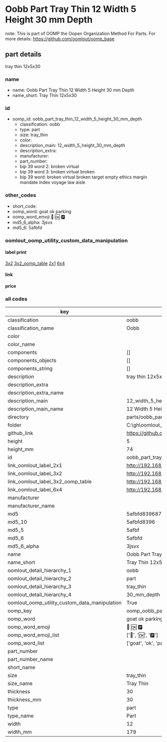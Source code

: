 # Oobb Part Tray Thin 12 Width 5 Height 30 mm Depth  

note: This is part of OOMP the Oopen Organization Method For Parts. For more details: https://github.com/oomlout/oomp_base

##  part details
  



tray thin 12x5x30



### name
* name: Oobb Part Tray Thin 12 Width 5 Height 30 mm Depth
* name_short: Tray Thin 12x5x30 
### id
* oomp_id: oobb_part_tray_thin_12_width_5_height_30_mm_depth
  * classification: oobb
  * type: part
  * size: tray_thin
  * color: 
  * description_main: 12_width_5_height_30_mm_depth
  * description_extra: 
  * manufacturer: 
  * part_number: 
  * bip 39 word 2: broken virtual
  * bip 39 word 3: broken virtual broken
  * bip 39 word: broken virtual broken target empty ethics margin mandate index voyage law aisle

### other_codes
* short_code: 
* oomp_word: goat ok parking
* oomp_word_emoji :goat: :ok: :parking:
* md5_6_alpha: 3jsvx
* md5_6: 5afbfd






### oomlout_oomp_utility_custom_data_manipulation
#### label print
[3x2](http://192.168.1.245:1112/?label=oomp%203jsvx)
[3x2_oomp_table](http://192.168.1.108:1112/?label=oomp%203jsvx)
[2x1](http://192.168.1.242:1112/?label=oomp%203jsvx)
[6x4](http://192.168.1.55:1112/?label=oomp%203jsvx)    

#### link

                              

#### price







### all codes 
| key | value |  
| --- | --- |  
| classification | oobb |  
| classification_name | Oobb |  
| color |  |  
| color_name |  |  
| components | [] |  
| components_objects | [] |  
| components_string | [] |  
| description | tray thin 12x5x30 |  
| description_extra |  |  
| description_extra_name |  |  
| description_main | 12_width_5_height_30_mm_depth |  
| description_main_name | 12 Width 5 Height 30 mm Depth |  
| directory | parts/oobb_part_tray_thin_12_width_5_height_30_mm_depth |  
| folder | C:\gh\oomlout_oobb_version_4_generated_parts\parts\oobb_part_tray_thin_12_width_5_height_30_mm_depth |  
| github_link | https://github.com/oomlout/oomlout_oomp_part_src/tree/main/parts/oobb_part_tray_thin_12_width_5_height_30_mm_depth |  
| height | 5 |  
| height_mm | 74 |  
| id | oobb_part_tray_thin_12_width_5_height_30_mm_depth |  
| link_oomlout_label_2x1 | http://192.168.1.242:1112/?label=oomp%203jsvx |  
| link_oomlout_label_3x2 | http://192.168.1.245:1112/?label=oomp%203jsvx |  
| link_oomlout_label_3x2_oomp_table | http://192.168.1.108:1112/?label=oomp%203jsvx |  
| link_oomlout_label_6x4 | http://192.168.1.55:1112/?label=oomp%203jsvx |  
| manufacturer |  |  
| manufacturer_name |  |  
| md5 | 5afbfd83968710fd36a49dde393d18e4 |  
| md5_10 | 5afbfd8396 |  
| md5_5 | 5afbf |  
| md5_6 | 5afbfd |  
| md5_6_alpha | 3jsvx |  
| name | Oobb Part Tray Thin 12 Width 5 Height 30 mm Depth |  
| name_short | Tray Thin 12x5x30  |  
| oomlout_detail_hierarchy_1 | oobb |  
| oomlout_detail_hierarchy_2 | part |  
| oomlout_detail_hierarchy_3 | tray_thin |  
| oomlout_detail_hierarchy_4 | 30_mm_depth |  
| oomlout_oomp_utility_custom_data_manipulation | True |  
| oomp_key | oomp_oobb_part_tray_thin_12_width_5_height_30_mm_depth |  
| oomp_word | goat ok parking |  
| oomp_word_emoji | :goat: :ok: :parking: |  
| oomp_word_emoji_list | [':goat:', ':ok:', ':parking:'] |  
| oomp_word_list | ['goat', 'ok', 'parking'] |  
| part_number |  |  
| part_number_name |  |  
| short_name |  |  
| size | tray_thin |  
| size_name | Tray Thin |  
| thickness | 30 |  
| thickness_mm | 30 |  
| type | part |  
| type_name | Part |  
| width | 12 |  
| width_mm | 179 |  
